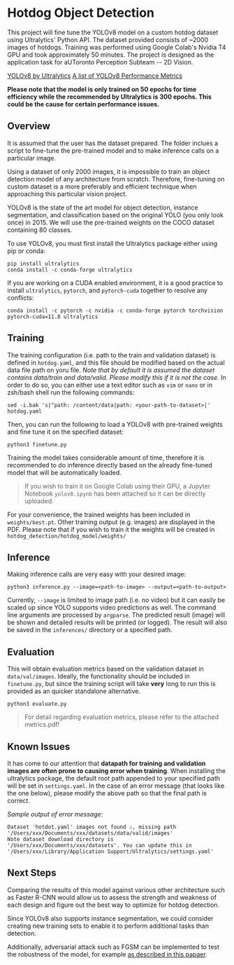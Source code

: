# Hotdog Object Detection

This project will fine tune the YOLOv8 model on a custom hotdog dataset using Ultralytics' Python API. The dataset provided consists of ~2000 images of hotdogs. Training was performed using Google Colab's Nvidia T4 GPU and took approximately 50 minutes. The project is designed as the application task for aUToronto Perception Subteam -- 2D Vision.

[YOLOv8 by Ultralytics](https://github.com/ultralytics/ultralytics)
[A list of YOLOv8 Performance Metrics](https://docs.ultralytics.com/guides/yolo-performance-metrics/)

**Please note that the model is only trained on 50 epochs for time efficiency while the recommended by Ultralytics is 300 epochs. This could be the cause for certain performance issues.**

## Overview

It is assumed that the user has the dataset prepared. The folder inclues a script to fine-tune the pre-trained model and to make inference calls on a particular image.

Using a dataset of only 2000 images, it is impossible to train an object detection model of any architecture from scratch. Therefore, fine-tuning on custom dataset is a more preferably and efficient technique when approaching this particular vision project.

YOLOv8 is the state of the art model for object detection, instance segmentation, and classification based on the original YOLO (you only look once) in 2015. We will use the pre-trained weights on the COCO dataset containing 80 classes.

To use YOLOv8, you must first install the Ultralytics package either using pip or conda:

```
pip install ultralytics
conda install -c conda-forge ultralytics
```

If you are working on a CUDA enabled environment, it is a good practice to install `ultralytics`, `pytorch`, and `pytorch-cuda` together to resolve any conflicts:

```
conda install -c pytorch -c nvidia -c conda-forge pytorch torchvision pytorch-cuda=11.8 ultralytics
```

## Training

The training configuration (i.e. path to the train and validation dataset) is defined in `hotdog.yaml`, and this file should be modified based on the actual data file path on yoru file. _Note that by default it is assumed the dataset contains data/train and data/valid. Please modify this if it is not the case._ In order to do so, you can either use a text editor such as `vim` or `nano` or in zsh/bash shell run the following commands:

```
sed -i.bak 's|^path: /content/data|path: <your-path-to-dataset>|' hotdog.yaml
```

Then, you can run the following to load a YOLOv8 with pre-trained weights and fine tune it on the specified dataset:

```
python3 finetune.py
```

Training the model takes considerable amount of time, therefore it is recommended to do inference directly based on the already fine-tuned model that will be automatically loaded.

> If you wish to train it on Google Colab using their GPU, a Jupyter Notebook `yolov8.ipynb` has been attached so it can be directly uploaded.

For your convenience, the trained weights has been included in `weights/best.pt`. Other training output (e.g. images) are displayed in the PDF. Please note that if you wish to train it the weights will be created in `hotdog_detection/hotdog_model/weights/`

## Inference

Making inference calls are very easy with your desired image:

```
python3 inference.py --image=<path-to-image> --output=<path-to-output>
```

Currently, `--image` is limited to image path (i.e. no video) but it can easily be scaled up since YOLO supports video predictions as well. The command line arguments are processed by `argparse`. The predicted result (image) will be shown and detailed results will be printed (or logged). The result will also be saved in the `inferences/` directory or a specified path.

## Evaluation

This will obtain evaluation metrics based on the validation dataset in `data/val/images`. Ideally, the functionality should be included in `finetune.py`, but since the training script will take **very** long to run this is provided as an quicker standalone alternative.

```
python3 evaluate.py
```

> For detail regarding evaluation metrics, please refer to the attached metrics.pdf!

## Known Issues

It has come to our attention that **datapath for training and validation images are often prone to causing error when training**. When installing the ultralytics package, the default root path appended to your specified path will be set in `settings.yaml`. In the case of an error message (that looks like the one below), please modify the above path so that the final path is correct.

_Sample output of error message_:

```
Dataset 'hotdot.yaml' images not found ⚠️, missing path '/Users/xxx/Documents/xxx/datasets/data/valid/images'
Note dataset download directory is '/Users/xxx/Documents/xxx/datasets'. You can update this in '/Users/xxx/Library/Application Support/Ultralytics/settings.yaml'
```

## Next Steps

Comparing the results of this model against various other architecture such as Faster R-CNN would allow us to assess the strength and weakness of each design and figure out the best way to optimize for hotdog detection.

Since YOLOv8 also supports instance segmentation, we could consider creating new training sets to enable it to perform additional tasks than detection.

Additionally, adversarial attack such as FGSM can be implemented to test the robustness of the model, for example [as described in this papaer](https://arxiv.org/abs/2202.04781).

